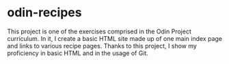 # odin-recipes
This project is one of the exercises comprised in the Odin Project curriculum. 
In it, I create a basic HTML site made up of one main index page and links to various recipe pages. 
Thanks to this project, I show my proficiency in basic HTML and in the usage of Git. 